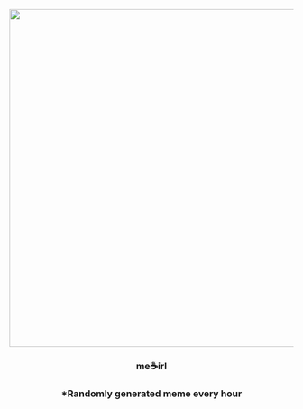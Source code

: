 <p align="center">
        <img src="https://i.redd.it/71dqd36ydtd91.png" width="600" height="600">
        </p>
        <h3 align="center">me☕irl</h3>
        <h3 align="center">*Randomly generated meme every hour</h3>
    